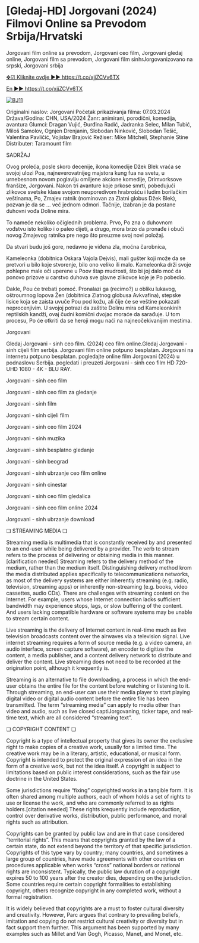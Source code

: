  <h1>[Gledaj-HD] Jorgovani (2024) Filmovi Online sa Prevodom Srbija/Hrvatski</h1>
Jorgovani film online sa prevodom, Jorgovani ceo film, Jorgovani gledaj online, Jorgovani film sa prevodom, Jorgovani film sinhrJorgovanizovano na srpski, Jorgovani srbija

<a href="https://t.co/xjjZCVv6TX">✥☑ Kliknite ovdje ►► https://t.co/xjjZCVv6TX</a>

<a href="https://t.co/xjjZCVv6TX">En ►► https://t.co/xjjZCVv6TX</a>

[![BJ11](https://github.com/Gledaj-Jorgovani-Filmovi/.github/assets/163846963/22694e9a-839d-4b2c-8815-7786a403459e)](https://victormovies.org/sr/movie/1248783/lilacs.html)

Originalni naslov: Jorgovani Početak prikazivanja filma: 07.03.2024 Država/Godina: CHN, USA/2024 Žanr: animirani, porodični, komedija, avantura Glumci: Dragan Vujić, Đurđina Radić, Jadranka Selec, Milan Tubić, Miloš Samolov, Ognjen Drenjanin, Slobodan Ninković, Slobodan Tešić, Valentina Pavličić, Vojislav Brajović Režiser: Mike Mitchell, Stephanie Stine Distributer: Taramount film

SADRŽAJ

Ovog proleća, posle skoro decenije, ikona komedije Džek Blek vraća se svojoj ulozi Poa, najneverovatnijeg majstora kung fua na svetu, u urnebesnom novom poglavlju omiljene akcione komedije, Drimvorksove franšize, Jorgovani. Nakon tri avanture koje prkose smrti, pobeđujući zlikovce svetske klase svojom neuporedivom hrabrošću i ludim borilačkim veštinama, Po, Zmajev ratnik (nominovan za Zlatni globus Džek Blek), pozvan je da se … već jednom odmori. Tačnije, izabran je da postane duhovni vođa Doline mira.

To nameće nekoliko očiglednih problema. Prvo, Po zna o duhovnom vođstvu isto koliko i o paleo dijeti, a drugo, mora brzo da pronađe i obuči novog Zmajevog ratnika pre nego što preuzme svoj novi položaj.

Da stvari budu još gore, nedavno je viđena zla, moćna čarobnica,

Kameleonka (dobitnica Oskara Vajola Dejvis), mali gušter koji može da se pretvori u bilo koje stvorenje, bilo ono veliko ili malo. Kameleonka drži svoje pohlepne male oči uperene u Poov štap mudrosti, što bi joj dalo moć da ponovo prizove u carstvo duhova sve glavne zlikovce koje je Po pobedio.

Dakle, Pou će trebati pomoć. Pronalazi ga (recimo?) u obliku lukavog, oštroumnog lopova Žen (dobitnica Zlatnog globusa Avkvafina), stepske lisice koja se zaista uvuče Pou pod kožu, ali čije će se veštine pokazati neprocenjivim. U svojoj potrazi da zaštite Dolinu mira od Kameleonkinih reptilskih kandži, ovaj čudni komični dvojac moraće da sarađuje. U tom procesu, Po će otkriti da se heroji mogu naći na najneočekivanijim mestima.

Jorgovani

Gledaj Jorgovani - sinh ceo film. (2024) ceo film online.Gledaj Jorgovani - sinh cijeli film serbija. Jorgovani film online potpuno besplatan. Jorgovani na internetu potpuno besplatan. pogledajte online film Jorgovani (2024) u podnaslovu Serbija. pogledati i preuzeti Jorgovani - sinh ceo film HD 720- UHD 1080 - 4K - BLU RAY.

Jorgovani - sinh ceo film

Jorgovani - sinh ceo film za gledanje

Jorgovani - sinh film

Jorgovani - sinh cijeli film

Jorgovani - sinh ceo film 2024

Jorgovani - sinh muzika

Jorgovani - sinh besplatno gledanje

Jorgovani - sinh beograd

Jorgovani - sinh ubrzanje ceo film online

Jorgovani - sinh cinestar

Jorgovani - sinh ceo film gledalica

Jorgovani - sinh ceo film online 2024

Jorgovani - sinh ubrzanje download

❏ STREAMING MEDIA ❏

Streaming media is multimedia that is constantly received by and presented to an end-user while being delivered by a provider. The verb to stream refers to the process of delivering or obtaining media in this manner.[clarification needed] Streaming refers to the delivery method of the medium, rather than the medium itself. Distinguishing delivery method krom the media distributed applies specifically to telecommunications networks, as most of the delivery systems are either inherently streaming (e.g. radio, television, streaming apps) or inherently non-streaming (e.g. books, video cassettes, audio CDs). There are challenges with streaming content on the Internet. For example, users whose Internet connection lacks sufficient bandwidth may experience stops, lags, or slow buffering of the content. And users lacking compatible hardware or software systems may be unable to stream certain content.

Live streaming is the delivery of Internet content in real-time much as live television broadcasts content over the airwaves via a television signal. Live internet streaming requires a form of source media (e.g. a video camera, an audio interface, screen capture software), an encoder to digitize the content, a media publisher, and a content delivery network to distribute and deliver the content. Live streaming does not need to be recorded at the origination point, although it krequently is.

Streaming is an alternative to file downloading, a process in which the end-user obtains the entire file for the content before watching or listening to it. Through streaming, an end-user can use their media player to start playing digital video or digital audio content before the entire file has been transmitted. The term “streaming media” can apply to media other than video and audio, such as live closed captiJorgovaning, ticker tape, and real-time text, which are all considered “streaming text”.

❏ COPYRIGHT CONTENT ❏

Copyright is a type of intellectual property that gives its owner the exclusive right to make copies of a creative work, usually for a limited time. The creative work may be in a literary, artistic, educational, or musical form. Copyright is intended to protect the original expression of an idea in the form of a creative work, but not the idea itself. A copyright is subject to limitations based on public interest considerations, such as the fair use doctrine in the United States.

Some jurisdictions require “fixing” copyrighted works in a tangible form. It is often shared among multiple authors, each of whom holds a set of rights to use or license the work, and who are commonly referred to as rights holders.[citation needed] These rights krequently include reproduction, control over derivative works, distribution, public performance, and moral rights such as attribution.

Copyrights can be granted by public law and are in that case considered “territorial rights”. This means that copyrights granted by the law of a certain state, do not extend beyond the territory of that specific jurisdiction. Copyrights of this type vary by country; many countries, and sometimes a large group of countries, have made agreements with other countries on procedures applicable when works “cross” national borders or national rights are inconsistent. Typically, the public law duration of a copyright expires 50 to 100 years after the creator dies, depending on the jurisdiction. Some countries require certain copyright formalities to establishing copyright, others recognize copyright in any completed work, without a formal registration.

It is widely believed that copyrights are a must to foster cultural diversity and creativity. However, Parc argues that contrary to prevailing beliefs, imitation and copying do not restrict cultural creativity or diversity but in fact support them further. This argument has been supported by many examples such as Millet and Van Gogh, Picasso, Manet, and Monet, etc.
